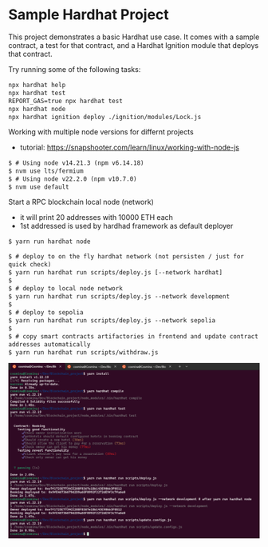 # Sample Hardhat Project

This project demonstrates a basic Hardhat use case. It comes with a sample contract, a test for that contract, and a Hardhat Ignition module that deploys that contract.

Try running some of the following tasks:

```shell
npx hardhat help
npx hardhat test
REPORT_GAS=true npx hardhat test
npx hardhat node
npx hardhat ignition deploy ./ignition/modules/Lock.js
```

Working with multiple node versions for differnt projects
- tutorial: https://snapshooter.com/learn/linux/working-with-node-js
```shell
$ # Using node v14.21.3 (npm v6.14.18)
$ nvm use lts/fermium
$ # Using node v22.2.0 (npm v10.7.0)
$ nvm use default
```

Start a RPC blockchain local node (network)
- it will print 20 addresses with 10000 ETH each
- 1st addressed is used by hardhad framework as default deployer
```shell
$ yarn run hardhat node
```


```shell
$ # deploy to on the fly hardhat network (not persisten / just for quick check)
$ yarn run hardhat run scripts/deploy.js [--network hardhat]
$
$ # deploy to local node network
$ yarn run hardhat run scripts/deploy.js --network development
$
$ # deploy to sepolia
$ yarn run hardhat run scripts/deploy.js --network sepolia
$
$ # copy smart contracts artifactories in frontend and update contract addresses automatically
$ yarn run hardhat run scripts/withdraw.js
```

![alt text](image.png)